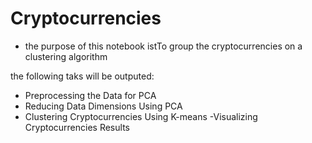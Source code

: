 # Cryptocurrencies
* the purpose of this notebook istTo group the cryptocurrencies on a clustering algorithm

the following taks will be outputed:
  - Preprocessing the Data for PCA
  - Reducing Data Dimensions Using PCA
  - Clustering Cryptocurrencies Using K-means
   -Visualizing Cryptocurrencies Results
